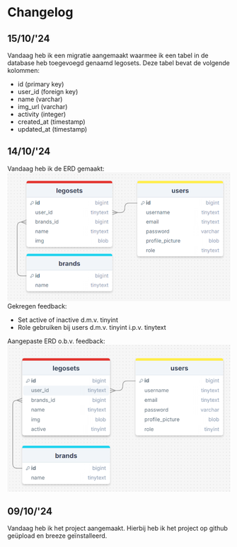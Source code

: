 # Changelog

## 15/10/'24

Vandaag heb ik een migratie aangemaakt waarmee ik een tabel in de database heb toegevoegd genaamd legosets. Deze tabel bevat de volgende kolommen:
- id (primary key)
- user_id (foreign key)
- name (varchar)
- img_url (varchar)
- activity (integer)
- created_at (timestamp)
- updated_at (timestamp)

## 14/10/'24

Vandaag heb ik de ERD gemaakt: ![ERD](/img/erdold.png)
Gekregen feedback:
- Set active of inactive d.m.v. tinyint
- Role gebruiken bij users d.m.v. tinyint i.p.v. tinytext

Aangepaste ERD o.b.v. feedback: ![ERD](/img/erdnew.png)

## 09/10/'24

Vandaag heb ik het project aangemaakt. Hierbij heb ik het project op github geüpload en breeze geïnstalleerd.


